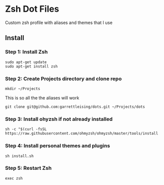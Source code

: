 # Zsh Dot Files
Custom zsh profile with aliases and themes that I use

## Install

### Step 1: Install Zsh
```
sudo apt-get update
sudo apt-get install zsh
```

### Step 2: Create Projects directory and clone repo
```
mkdir ~/Projects
```
This is so all the the aliases will work
```
git clone git@github.com:garrettleising/dots.git ~/Projects/dots
```

### Step 3: Install ohyzsh if not already installed
```
sh -c "$(curl -fsSL https://raw.githubusercontent.com/ohmyzsh/ohmyzsh/master/tools/install.sh)"
```

### Step 4: Install personal themes and plugins
```
sh install.sh
```

### Step 5: Restart Zsh
```
exec zsh
```
